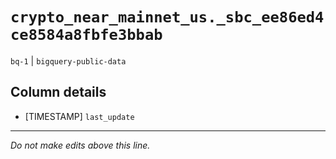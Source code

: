 # `crypto_near_mainnet_us._sbc_ee86ed4ce8584a8fbfe3bbab`
`bq-1` | `bigquery-public-data`

## Column details
* [TIMESTAMP] `last_update`

-------------------------------------------------------------------------------
*Do not make edits above this line.*
